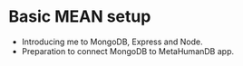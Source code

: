 # Basic MEAN setup

- Introducing me to MongoDB, Express and Node.
- Preparation to connect MongoDB to MetaHumanDB app.
